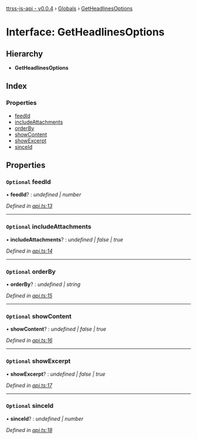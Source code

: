[ttrss-js-api - v0.0.4](../README.md) › [Globals](../globals.md) › [GetHeadlinesOptions](getheadlinesoptions.md)

# Interface: GetHeadlinesOptions

## Hierarchy

* **GetHeadlinesOptions**

## Index

### Properties

* [feedId](getheadlinesoptions.md#optional-feedid)
* [includeAttachments](getheadlinesoptions.md#optional-includeattachments)
* [orderBy](getheadlinesoptions.md#optional-orderby)
* [showContent](getheadlinesoptions.md#optional-showcontent)
* [showExcerpt](getheadlinesoptions.md#optional-showexcerpt)
* [sinceId](getheadlinesoptions.md#optional-sinceid)

## Properties

### `Optional` feedId

• **feedId**? : *undefined | number*

*Defined in [api.ts:13](https://github.com/fchristl/ttrss-js-api/blob/2ed851a/src/api.ts#L13)*

___

### `Optional` includeAttachments

• **includeAttachments**? : *undefined | false | true*

*Defined in [api.ts:14](https://github.com/fchristl/ttrss-js-api/blob/2ed851a/src/api.ts#L14)*

___

### `Optional` orderBy

• **orderBy**? : *undefined | string*

*Defined in [api.ts:15](https://github.com/fchristl/ttrss-js-api/blob/2ed851a/src/api.ts#L15)*

___

### `Optional` showContent

• **showContent**? : *undefined | false | true*

*Defined in [api.ts:16](https://github.com/fchristl/ttrss-js-api/blob/2ed851a/src/api.ts#L16)*

___

### `Optional` showExcerpt

• **showExcerpt**? : *undefined | false | true*

*Defined in [api.ts:17](https://github.com/fchristl/ttrss-js-api/blob/2ed851a/src/api.ts#L17)*

___

### `Optional` sinceId

• **sinceId**? : *undefined | number*

*Defined in [api.ts:18](https://github.com/fchristl/ttrss-js-api/blob/2ed851a/src/api.ts#L18)*
